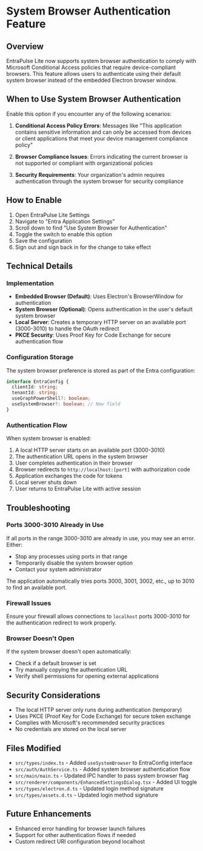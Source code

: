 # System Browser Authentication Feature

## Overview

EntraPulse Lite now supports system browser authentication to comply with Microsoft Conditional Access policies that require device-compliant browsers. This feature allows users to authenticate using their default system browser instead of the embedded Electron browser window.

## When to Use System Browser Authentication

Enable this option if you encounter any of the following scenarios:

1. **Conditional Access Policy Errors**: Messages like "This application contains sensitive information and can only be accessed from devices or client applications that meet your device management compliance policy"

2. **Browser Compliance Issues**: Errors indicating the current browser is not supported or compliant with organizational policies

3. **Security Requirements**: Your organization's admin requires authentication through the system browser for security compliance

## How to Enable

1. Open EntraPulse Lite Settings
2. Navigate to "Entra Application Settings" 
3. Scroll down to find "Use System Browser for Authentication"
4. Toggle the switch to enable this option
5. Save the configuration
6. Sign out and sign back in for the change to take effect

## Technical Details

### Implementation

- **Embedded Browser (Default)**: Uses Electron's BrowserWindow for authentication
- **System Browser (Optional)**: Opens authentication in the user's default system browser
- **Local Server**: Creates a temporary HTTP server on an available port (3000-3010) to handle the OAuth redirect
- **PKCE Security**: Uses Proof Key for Code Exchange for secure authentication flow

### Configuration Storage

The system browser preference is stored as part of the Entra configuration:

```typescript
interface EntraConfig {
  clientId: string;
  tenantId: string;
  useGraphPowerShell?: boolean;
  useSystemBrowser?: boolean; // New field
}
```

### Authentication Flow

When system browser is enabled:

1. A local HTTP server starts on an available port (3000-3010)
2. The authentication URL opens in the system browser
3. User completes authentication in their browser
4. Browser redirects to `http://localhost:[port]` with authorization code
5. Application exchanges the code for tokens
6. Local server shuts down
7. User returns to EntraPulse Lite with active session

## Troubleshooting

### Ports 3000-3010 Already in Use

If all ports in the range 3000-3010 are already in use, you may see an error. Either:
- Stop any processes using ports in that range
- Temporarily disable the system browser option
- Contact your system administrator

The application automatically tries ports 3000, 3001, 3002, etc., up to 3010 to find an available port.

### Firewall Issues

Ensure your firewall allows connections to `localhost` ports 3000-3010 for the authentication redirect to work properly.

### Browser Doesn't Open

If the system browser doesn't open automatically:
- Check if a default browser is set
- Try manually copying the authentication URL
- Verify shell permissions for opening external applications

## Security Considerations

- The local HTTP server only runs during authentication (temporary)
- Uses PKCE (Proof Key for Code Exchange) for secure token exchange
- Complies with Microsoft's recommended security practices
- No credentials are stored on the local server

## Files Modified

- `src/types/index.ts` - Added `useSystemBrowser` to EntraConfig interface
- `src/auth/AuthService.ts` - Added system browser authentication flow
- `src/main/main.ts` - Updated IPC handler to pass system browser flag
- `src/renderer/components/EnhancedSettingsDialog.tsx` - Added UI toggle
- `src/types/electron.d.ts` - Updated login method signature
- `src/types/assets.d.ts` - Updated login method signature

## Future Enhancements

- Enhanced error handling for browser launch failures
- Support for other authentication flows if needed
- Custom redirect URI configuration beyond localhost
